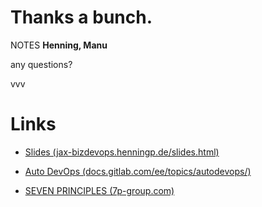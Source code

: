 #   Thanks a bunch.<!-- .element: class="fragment shrink" data-fragment-index="1" -->

NOTES
**Henning, Manu**

any questions?

vvv

#   Links<!-- .element: class="fragment shrink" data-fragment-index="1" -->

  - [Slides (jax-bizdevops.henningp.de/slides.html)](http://jax-bizdevops.henningp.de/slides.html)

  - [Auto DevOps (docs.gitlab.com/ee/topics/autodevops/)](https://docs.gitlab.com/ee/topics/autodevops/)

  - [SEVEN PRINCIPLES (7p-group.com)](https://7p-group.com)

